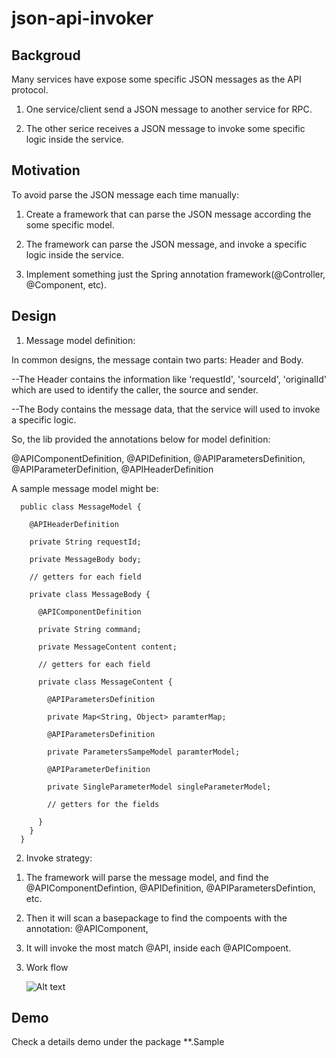 # json-api-invoker

## Backgroud

Many services have expose some specific JSON messages as the API protocol.

1. One service/client send a JSON message to another service for RPC.

2. The other serice receives a JSON message to invoke some specific logic inside the service.


## Motivation

To avoid parse the JSON message each time manually:

1. Create a framework that can parse the JSON message according the some specific model.

2. The framework can parse the JSON message, and invoke a specific logic inside the service.

3. Implement something just the Spring annotation framework(@Controller, @Component, etc).

## Design

1. Message model definition:

  In common designs, the message contain two parts: Header and Body.
  
  --The Header contains the information like 'requestId', 'sourceId', 'originalId' which are used to identify the caller, the source and sender.
  
  --The Body contains the message data, that the service will used to invoke a specific logic.
  
  So, the lib provided the annotations below  for model definition:
  
  @APIComponentDefinition, @APIDefinition, @APIParametersDefinition, @APIParameterDefinition, @APIHeaderDefinition
  
  A sample message model might be:
  
  
      public class MessageModel {

        @APIHeaderDefinition

        private String requestId;      

        private MessageBody body;

        // getters for each field

        private class MessageBody {

          @APIComponentDefinition

          private String command;

          private MessageContent content;

          // getters for each field

          private class MessageContent {

            @APIParametersDefinition

            private Map<String, Object> paramterMap;

            @APIParametersDefinition

            private ParametersSampeModel paramterModel;

            @APIParameterDefinition

            private SingleParameterModel singleParameterModel;

            // getters for the fields

          }
        }  
      }
  

2. Invoke strategy:

  1) The framework will parse the message model, and find the @APIComponentDefintion, @APIDefinition, @APIParametersDefintion, etc.
  
  2) Then it will scan a basepackage to find the compoents with the annotation: @APIComponent,
  
  3) It will invoke the most match @API, inside each @APICompoent.
  
3. Work flow

   ![Alt text](https://github.com/bingyuyin/json-api-invoker/blob/master/assets/work-flow.png "Work Flow")
  
## Demo

Check a details demo under the package **.Sample
